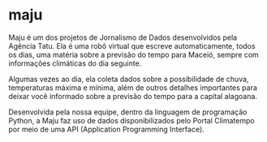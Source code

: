 # maju
Maju é um dos projetos de Jornalismo de Dados desenvolvidos pela Agência Tatu. Ela é uma robô virtual que escreve automaticamente, todos os dias, uma matéria sobre a previsão do tempo para Maceió, sempre com informações climáticas do dia seguinte.

Algumas vezes ao dia, ela coleta dados sobre a possibilidade de chuva, temperaturas máxima e mínima, além de outros detalhes importantes para deixar você informado sobre a previsão do tempo para a capital alagoana.

Desenvolvida pela nossa equipe, dentro da linguagem de programação Python, a Maju faz uso de dados disponibilizados pelo Portal Climatempo por meio de uma API (Application Programming Interface).
